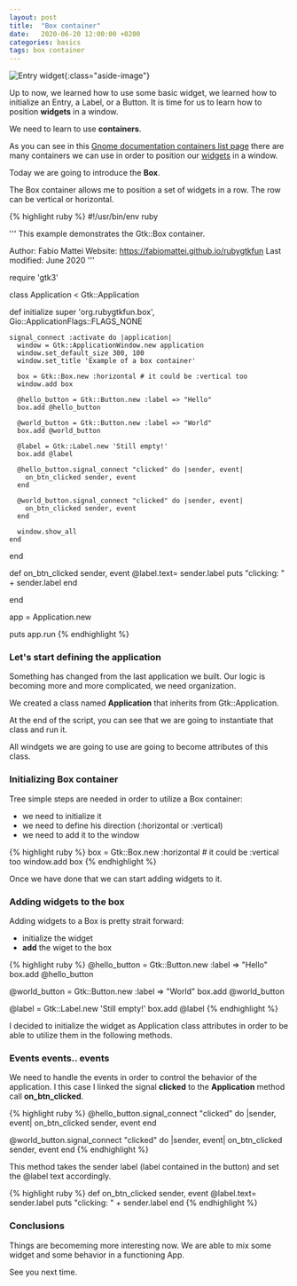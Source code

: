 ```yaml
---
layout: post
title:  "Box container"
date:   2020-06-20 12:00:00 +0200
categories: basics
tags: box container
---
```


![Entry widget](/rubygtkfun/images/posts/box.png){:class="aside-image"}

Up to now, we learned how to use some basic widget, we learned how to initialize an Entry, a Label, or a Button. 
It is time for us to learn how to position **widgets** in a window.

We need to learn to use **containers**.

As you can see in this [Gnome documentation containers list page](https://developer.gnome.org/gtk3/stable/LayoutContainers.html) 
there are many containers we can use in order to position our [widgets](https://developer.gnome.org/gtk3/stable/ch03.html) 
in a window.

Today we are going to introduce the **Box**.

The Box container allows me to position a set of widgets in a row. The row can be vertical or horizontal.

{% highlight ruby %}
#!/usr/bin/env ruby

'''
This example demonstrates the Gtk::Box container.

Author: Fabio Mattei
Website: https://fabiomattei.github.io/rubygtkfun
Last modified: June 2020
'''

require 'gtk3'

class Application < Gtk::Application

  def initialize
    super 'org.rubygtkfun.box', Gio::ApplicationFlags::FLAGS_NONE

    signal_connect :activate do |application|
      window = Gtk::ApplicationWindow.new application
      window.set_default_size 300, 100
      window.set_title 'Example of a box container'

      box = Gtk::Box.new :horizontal # it could be :vertical too
      window.add box

      @hello_button = Gtk::Button.new :label => "Hello"
      box.add @hello_button

      @world_button = Gtk::Button.new :label => "World"
      box.add @world_button

      @label = Gtk::Label.new 'Still empty!'
      box.add @label

      @hello_button.signal_connect "clicked" do |sender, event| 
        on_btn_clicked sender, event
      end

      @world_button.signal_connect "clicked" do |sender, event| 
        on_btn_clicked sender, event
      end

      window.show_all
    end

  end

  def on_btn_clicked sender, event
    @label.text= sender.label
    puts "clicking: " + sender.label
  end

end


app = Application.new

puts app.run
{% endhighlight %}

### Let's start defining the application

Something has changed from the last application we built.
Our logic is becoming more and more complicated, we need organization.

We created a class named **Application** that inherits from Gtk::Application.

At the end of the script, you can see that we are going to instantiate that class and run it.

All windgets we are going to use are going to become attributes of this class.

### Initializing Box container

Tree simple steps are needed in order to utilize a Box container:

* we need to initialize it
* we need to define his direction (:horizontal or :vertical) 
* we need to add it to the window

{% highlight ruby %}
box = Gtk::Box.new :horizontal # it could be :vertical too
window.add box
{% endhighlight %}

Once we have done that we can start adding widgets to it.

### Adding widgets to the box

Adding widgets to a Box is pretty strait forward:

* initialize the widget
* **add** the wiget to the box

{% highlight ruby %}
@hello_button = Gtk::Button.new :label => "Hello"
box.add @hello_button

@world_button = Gtk::Button.new :label => "World"
box.add @world_button

@label = Gtk::Label.new 'Still empty!'
box.add @label
{% endhighlight %}

I decided to initialize the widget as Application class attributes in order to be able to utilize them in 
the following methods.

### Events events.. events

We need to handle the events in order to control the behavior of the application.
I this case I linked the signal **clicked** to the **Application** method call **on_btn_clicked**.

{% highlight ruby %}
@hello_button.signal_connect "clicked" do |sender, event| 
  on_btn_clicked sender, event
end

@world_button.signal_connect "clicked" do |sender, event| 
  on_btn_clicked sender, event
end
{% endhighlight %}

This method takes the sender label (label contained in the button) and set the @label text accordingly.

{% highlight ruby %}
def on_btn_clicked sender, event
  @label.text= sender.label
  puts "clicking: " + sender.label
end
{% endhighlight %}

### Conclusions

Things are becomeming more interesting now.
We are able to mix some widget and some behavior in a functioning App.

See you next time.
